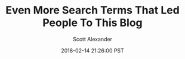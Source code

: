 ---
layout: podcast
title: "Even More Search Terms That Led People To This Blog"
author: Scott Alexander
description: https://slatestarcodex.com/2018/02/14/even-more-search-terms-that-led-people-to-this-blog/
date: 2018-02-14 21:26:00 PST
length: 414759
duration: 104
guid: even-more-search-terms-that-led-people-to-this-blog
---